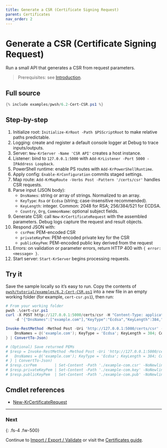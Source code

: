 ```yaml
---
title: Generate a CSR (Certificate Signing Request)
parent: Certificates
nav_order: 2
---
```


# Generate a CSR (Certificate Signing Request)

Run a small API that generates a CSR from request parameters.

> Prerequisites: see [Introduction][Introduction].

## Full source

```powershell
{% include examples/pwsh/6.2-Cert-CSR.ps1 %}
```

## Step-by-step

1. Initialize root: `Initialize-KrRoot -Path $PSScriptRoot` to make relative paths predictable.
2. Logging: create and register a default console logger at Debug to trace inputs/outputs.
3. Server: `New-KrServer -Name 'CSR API'` creates a host instance.
4. Listener: bind to `127.0.0.1:5000` with `Add-KrListener -Port 5000 -IPAddress Loopback`.
5. PowerShell runtime: enable PS routes with `Add-KrPowerShellRuntime`.
6. Apply config: `Enable-KrConfiguration` commits staged settings.
7. Map route: `Add-KrMapRoute -Verbs Post -Pattern '/certs/csr'` handles CSR requests.
8. Parse input (JSON body):
    - `DnsNames`: string or array of strings. Normalized to an array.
    - `KeyType`: `Rsa` or `Ecdsa` (string; case-insensitive recommended).
    - `KeyLength`: integer. Common: 2048 for RSA; 256/384/521 for ECDSA.
    - `Country`, `Org`, `CommonName`: optional subject fields.
9. Generate CSR: call `New-KrCertificateRequest` with the assembled parameters. Debug logs capture
    the request and result objects.
10. Respond JSON with:
     - `csrPem`: PEM-encoded CSR
     - `privateKeyPem`: PEM-encoded private key for the CSR
     - `publicKeyPem`: PEM-encoded public key derived from the request
11. Errors: on validation or parameter errors, return HTTP 400 with `{ error: <message> }`.
12. Start server: `Start-KrServer` begins processing requests.

## Try it

Save the sample locally so it’s easy to run. Copy the contents of
[`pwsh/tutorial/examples/6.2-Cert-CSR.ps1`](pwsh/tutorial/examples/6.2-Cert-CSR.ps1)
into a new file in an empty working folder (for example, `cert-csr.ps1`), then run:

```powershell
# From your working folder
pwsh .\cert-csr.ps1
curl -X POST http://127.0.0.1:5000/certs/csr -H "Content-Type: application/json" `
    -d '{"DnsNames":["example.com"],"KeyType":"Ecdsa","KeyLength":384,"Country":"US","Org":"Acme Ltd.","CommonName":"example.com"}'

Invoke-RestMethod -Method Post -Uri 'http://127.0.0.1:5000/certs/csr' -ContentType 'application/json' -Body (@{
    DnsNames = @('example.com'); KeyType = 'Ecdsa'; KeyLength = 384; Country = 'US'; Org = 'Acme Ltd.'; CommonName = 'example.com'
} | ConvertTo-Json)

# (Optional) Save returned PEMs
# $resp = Invoke-RestMethod -Method Post -Uri 'http://127.0.0.1:5000/certs/csr' -ContentType 'application/json' -Body (@{
#   DnsNames = @('example.com'); KeyType = 'Ecdsa'; KeyLength = 384; Country = 'US'; Org = 'Acme Ltd.'; CommonName = 'example.com'
# } | ConvertTo-Json)
# $resp.csrPem        | Set-Content -Path './example-com.csr' -NoNewline
# $resp.privateKeyPem | Set-Content -Path './example-com.key' -NoNewline
# $resp.publicKeyPem  | Set-Content -Path './example-com.pub' -NoNewline
```

## Cmdlet references

- [New-KrCertificateRequest][New-KrCertificateRequest]

---

### Next

{: .fs-4 .fw-500}

Continue to [Import / Export / Validate][Next] or visit the [Certificates guide](/topics/certificates).

[New-KrCertificateRequest]: /pwsh/cmdlets/New-KrCertificateRequest
[Next]: ./3.Import-Export-Validate
[Introduction]: ../1.introduction/index#prerequisites
